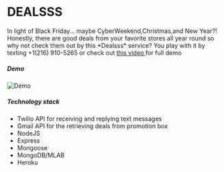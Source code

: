 <h1>DEALSSS</h1>
<p>In light of Black Friday... maybe CyberWeekend,Christmas,and New Year?! Honestly, there are good deals from your favorite stores all year round so why not check them out by this *Dealsss* service? You play with it by texting +1(216) 910-5265 or check out <a href = "https://www.youtube.com/watch?v=PRf2K9c0Zlk "> this video </a> for full demo

<h5>Demo</h5>


![Demo](https://j.gifs.com/6R2Xgn.gif)

<h5>Technology stack </h5> 
<ul>
<li>Twilio API for receiving and replying text messages</li>
<li>Gmail API for the retrieving deals from promotion box </li>
<li>NodeJS</li>
<li>Express</li>
<li>Mongoose</li>
<li>MongoDB/MLAB</li>
<li>Heroku</li>
</ul>
